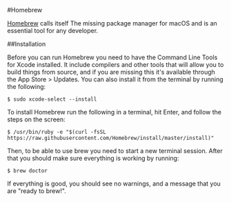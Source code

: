 #Homebrew

[Homebrew](https://brew.sh) calls itself The missing package manager for macOS and is an essential tool for any developer.

##Installation

Before you can run Homebrew you need to have the Command Line Tools for Xcode installed. It include compilers and other tools that will allow you to build things from source, and if you are missing this it's available through the App Store > Updates. You can also install it from the terminal by running the following:

```
$ sudo xcode-select --install
```

To install Homebrew run the following in a terminal, hit Enter, and follow the steps on the screen:

```
$ /usr/bin/ruby -e "$(curl -fsSL https://raw.githubusercontent.com/Homebrew/install/master/install)"
```

Then, to be able to use brew you need to start a new terminal session. After that you should make sure everything is working by running:

```
$ brew doctor
```

If everything is good, you should see no warnings, and a message that you are "ready to brew!".
